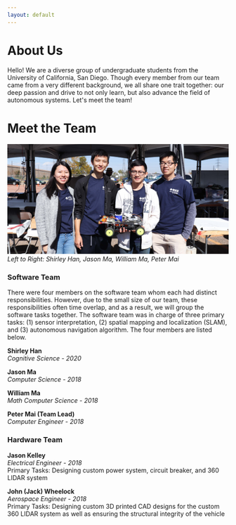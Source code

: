 ```yaml
---
layout: default
---
```


# About Us

Hello! We are a diverse group of undergraduate students from the University of
California, San Diego. Though every member from our team came from a
very different background, we all share one trait together: our deep
passion and drive to not only learn, but also advance the field of autonomous
systems. Let's meet the team!

# Meet the Team

![GroupPicture1](/assets/img/group_01.jpg)
*Left to Right: Shirley Han, Jason Ma, William Ma, Peter Mai*

### Software Team

There were four members on the software team whom each had distinct
responsibilities. However, due to the small size of our team, these
responsibilities often time overlap, and as a result, we will group the
software tasks together. The software team was in charge of three primary tasks:
(1) sensor interpretation, (2) spatial mapping and localization (SLAM), and
(3) autonomous navigation algorithm. The four members are listed below.

**Shirley Han**<br />
*Cognitive Science - 2020*

**Jason Ma**<br />
*Computer Science - 2018*

**William Ma**<br />
*Math Computer Science - 2018*

**Peter Mai (Team Lead)**<br />
*Computer Engineer - 2018*

### Hardware Team

**Jason Kelley**<br />
*Electrical Engineer - 2018*<br />
Primary Tasks: Designing custom power system, circuit breaker, and 360 LIDAR
system

**John (Jack) Wheelock**<br />
*Aerospace Engineer - 2018*<br />
Primary Tasks: Designing custom 3D printed CAD designs for the custom 360
LIDAR system as well as ensuring the structural integrity of the vehicle
